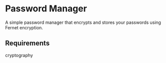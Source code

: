 # Password Manager

A simple password manager that encrypts and stores your passwords using Fernet encryption.

## Requirements

cryptography
